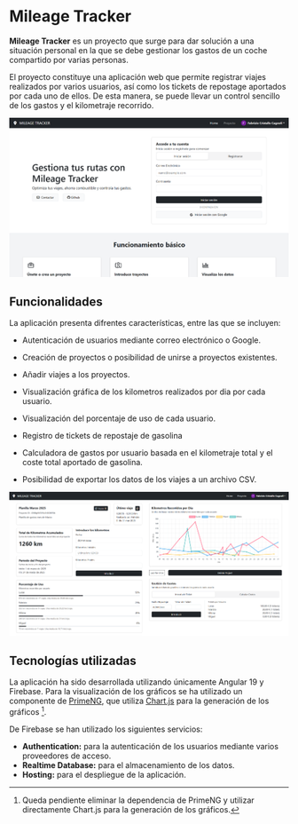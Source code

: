 # Mileage Tracker

**Mileage Tracker** es un proyecto que surge para dar solución a una situación personal en la que se debe gestionar los gastos de un coche compartido por varias personas. 

El proyecto constituye una aplicación web que permite registrar viajes realizados por varios usuarios, así como los tickets de repostage aportados por cada uno de ellos. De esta manera, se puede llevar un control sencillo de los gastos y el kilometraje recorrido.

![Página Principal de la Plataforma](.github/screenshots/home-page.png)

## Funcionalidades

La aplicación presenta difrentes características, entre las que se incluyen:

- Autenticación de usuarios mediante correo electrónico o Google.
- Creación de proyectos o posibilidad de unirse a proyectos existentes.
- Añadir viajes a los proyectos.

- Visualización gráfica de los kilometros realizados por dia por cada usuario.
- Visualización del porcentaje de uso de cada usuario.
- Registro de tickets de repostaje de gasolina
- Calculadora de gastos por usuario basada en el kilometraje total y el coste total aportado de gasolina.
- Posibilidad de exportar los datos de los viajes a un archivo CSV.

![Vista de un Proyecto](.github/screenshots/project-view.png)

## Tecnologías utilizadas

La aplicación ha sido desarrollada utilizando únicamente Angular 19 y Firebase. Para la visualización de los gráficos se ha utilizado un componente de [PrimeNG](https://www.primefaces.org/primeng/), que utiliza [Chart.js](https://www.chartjs.org/) para la generación de los gráficos [^1].

De Firebase se han utilizado los siguientes servicios:

- **Authentication:** para la autenticación de los usuarios mediante varios proveedores de acceso.
- **Realtime Database:** para el almacenamiento de los datos.
- **Hosting:** para el despliegue de la aplicación.

[^1]: Queda pendiente eliminar la dependencia de PrimeNG y utilizar directamente Chart.js para la generación de los gráficos.
